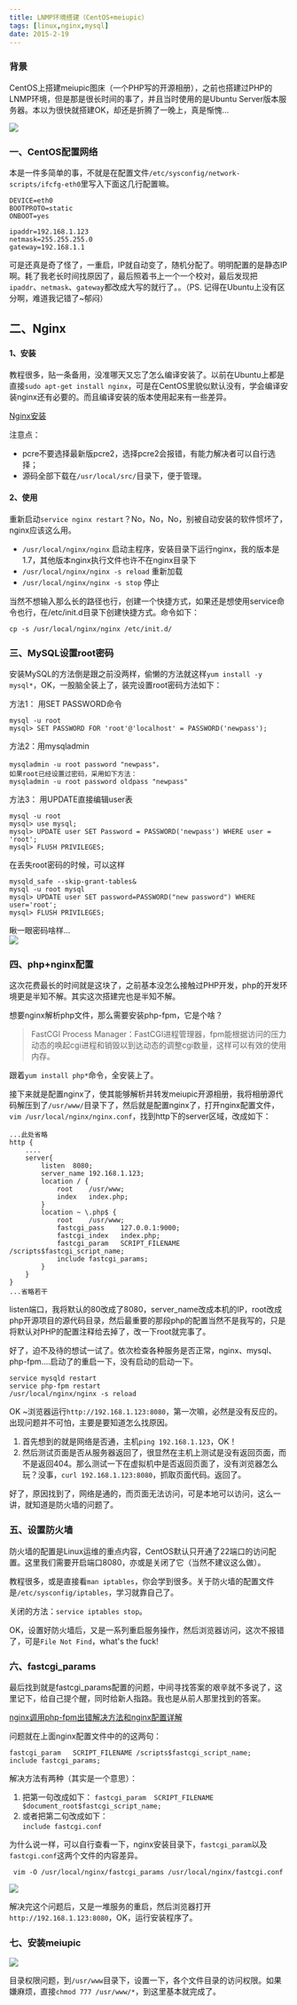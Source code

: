 ```yaml
---
title: LNMP环境搭建（CentOS+meiupic）
tags: [linux,nginx,mysql]
date: 2015-2-19
---
```


### 背景
CentOS上搭建meiupic图床（一个PHP写的开源相册），之前也搭建过PHP的LNMP环境，但是那是很长时间的事了，并且当时使用的是Ubuntu Server版本服务器。本以为很快就搭建OK，却还是折腾了一晚上，真是惭愧...

![](/image/linux/Linux_zt01.jpg)

### 一、CentOS配置网络

本是一件多简单的事，不就是在配置文件`/etc/sysconfig/network-scripts/ifcfg-eth0`里写入下面这几行配置嘛。

	DEVICE=eth0
	BOOTPROTO=static
	ONBOOT=yes
	
	ipaddr=192.168.1.123
	netmask=255.255.255.0
	gateway=192.168.1.1

可是还真是奇了怪了，一重启，IP就自动变了，随机分配了。明明配置的是静态IP啊。耗了我老长时间找原因了，最后照着书上一个一个校对，最后发现把`ipaddr`、`netmask`、`gateway`都改成大写的就行了。。（PS. 记得在Ubuntu上没有区分啊，难道我记错了~郁闷）

## 二、Nginx
#### 1、安装
教程很多，贴一条备用，没准哪天又忘了怎么编译安装了。以前在Ubuntu上都是直接`sudo apt-get install nginx`，可是在CentOS里貌似默认没有，学会编译安装nginx还有必要的。而且编译安装的版本使用起来有一些差异。

[Nginx安装](http://www.nginx.cn/install)

注意点：

- pcre不要选择最新版pcre2，选择pcre2会报错，有能力解决者可以自行选择；
- 源码全部下载在`/usr/local/src/`目录下，便于管理。

#### 2、使用

重新启动`service nginx restart`？No，No，No，别被自动安装的软件惯坏了，nginx应该这么用。

- `/usr/local/nginx/nginx`  启动主程序，安装目录下运行nginx，我的版本是1.7，其他版本nginx执行文件也许不在nginx目录下
- `/usr/local/nginx/nginx -s reload` 重新加载
- `/usr/local/nginx/nginx -s stop` 停止

当然不想输入那么长的路径也行，创建一个快捷方式，如果还是想使用service命令也行，在/etc/init.d目录下创建快捷方式。命令如下：

`cp -s /usr/local/nginx/nginx /etc/init.d/`

### 三、MySQL设置root密码

安装MySQL的方法倒是跟之前没两样，偷懒的方法就这样`yum install -y mysql*`，OK，一股脑全装上了，装完设置root密码方法如下：

方法1： 用SET PASSWORD命令

	mysql -u root
	mysql> SET PASSWORD FOR 'root'@'localhost' = PASSWORD('newpass');

方法2：用mysqladmin

```
mysqladmin -u root password "newpass"，
如果root已经设置过密码，采用如下方法：
mysqladmin -u root password oldpass "newpass"
```

方法3： 用UPDATE直接编辑user表

	mysql -u root
	mysql> use mysql;
	mysql> UPDATE user SET Password = PASSWORD('newpass') WHERE user = 'root';
	mysql> FLUSH PRIVILEGES;

在丢失root密码的时候，可以这样

	mysqld_safe --skip-grant-tables&
	mysql -u root mysql
	mysql> UPDATE user SET password=PASSWORD("new password") WHERE user='root';
	mysql> FLUSH PRIVILEGES;


瞅一眼密码啥样...     
![](/image/linux/Linux_zt02.jpg)

### 四、php+nginx配置

这次花费最长的时间就是这块了，之前基本没怎么接触过PHP开发，php的开发环境更是半知不解。其实这次搭建完也是半知不解。

想要nginx解析php文件，那么需要安装php-fpm，它是个啥？

> FastCGI Process Manager：FastCGI进程管理器，fpm能根据访问的压力动态的唤起cgi进程和销毁以到达动态的调整cgi数量，这样可以有效的使用内存。

跟着`yum install php*`命令，全安装上了。

接下来就是配置nginx了，使其能够解析并转发meiupic开源相册，我将相册源代码解压到了`/usr/www/`目录下了，然后就是配置nginx了，打开nginx配置文件，`vim /usr/local/nginx/nginx.conf`，找到http下的server区域，改成如下：

	...此处省略
	http {
		....
		server{
			listen	8080;
			server_name	192.168.1.123;
			location / {
				root	/usr/www;
				index	index.php;
			}
			location ~ \.php$ {
				root	/usr/www;
				fastcgi_pass	127.0.0.1:9000;
				fastcgi_index	index.php;
				fastcgi_param	SCRIPT_FILENAME	/scripts$fastcgi_script_name;
				include	fastcgi_params;		
			}
		}
	}
	...省略若干


listen端口，我将默认的80改成了8080，server_name改成本机的IP，root改成php开源项目的源代码目录，然后最重要的那段php的配置当然不是我写的，只是将默认对PHP的配置注释给去掉了，改一下root就完事了。

好了，迫不及待的想试一试了。依次检查各种服务是否正常，nginx、mysql、php-fpm....启动了的重启一下，没有启动的启动一下。

	service mysqld restart  
	service php-fpm restart  
	/usr/local/nginx/nginx -s reload  

OK ~浏览器运行`http://192.168.1.123:8080`，第一次嘛，必然是没有反应的。出现问题并不可怕，主要是要知道怎么找原因。

1. 首先想到的就是网络是否通，主机`ping 192.168.1.123`，OK！
2. 然后测试页面是否从服务器返回了，很显然在主机上测试是没有返回页面，而不是返回404。那么测试一下在虚拟机中是否返回页面了，没有浏览器怎么玩？没事，`curl 192.168.1.123:8080`，抓取页面代码。返回了。

好了，原因找到了，网络是通的，而页面无法访问，可是本地可以访问，这么一讲，就知道是防火墙的问题了。

### 五、设置防火墙

防火墙的配置是Linux运维的重点内容，CentOS默认只开通了22端口的访问配置。这里我们需要开启端口8080，亦或是关闭了它（当然不建议这么做）。

教程很多，或是直接看`man iptables`，你会学到很多。关于防火墙的配置文件是`/etc/sysconfig/iptables`，学习就靠自己了。

关闭的方法：`service iptables stop`。

OK，设置好防火墙后，又是一系列重启服务操作，然后浏览器访问，这次不报错了，可是`File Not Find`，what's the fuck!

### 六、fastcgi_params

最后找到就是fastcgi_params配置的问题，中间寻找答案的艰辛就不多说了，这里记下，给自己提个醒，同时给新人指路。我也是从前人那里找到的答案。

[nginx调用php-fpm出错解决方法和nginx配置详解](http://www.jb51.net/article/47953.htm)

问题就在上面nginx配置文件中的的这两句：

```
fastcgi_param	SCRIPT_FILENAME	/scripts$fastcgi_script_name;
include	fastcgi_params;		
```

解决方法有两种（其实是一个意思）：

1. 把第一句改成如下：
	`fastcgi_param  SCRIPT_FILENAME  $document_root$fastcgi_script_name;`
2. 或者把第二句改成如下：    
	`include fastcgi.conf`
	
为什么说一样，可以自行查看一下，nginx安装目录下，`fastcgi_param`以及`fastcgi.conf`这两个文件的内容差异。

` vim -O /usr/local/nginx/fastcgi_params /usr/local/nginx/fastcgi.conf`

![](/image/linux/Linux_zt03.jpg)

解决完这个问题后，又是一堆服务的重启，然后浏览器打开`http://192.168.1.123:8080`，OK，运行安装程序了。

### 七、安装meiupic

![](/image/linux/Linux_zt04.jpg)   

目录权限问题，到`/usr/www`目录下，设置一下，各个文件目录的访问权限。如果嫌麻烦，直接`chmod 777 /usr/www/*`，到这里基本就完成了。